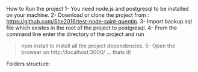 How to Run the project
1- You need node.js and postgresql to be installed on your machine.
2- Download or clone the project from : https://github.com/She2016/test-node-saint-quentin.
3- Import backup.sql file which existes in the root of the project to postgresql.
4- From the command line enter the directory of the project and run
  > npm install 
  to install all the project dependencies.
5- Open the browser on http://localhost:3000/ ... thats it!

Folders structure:


